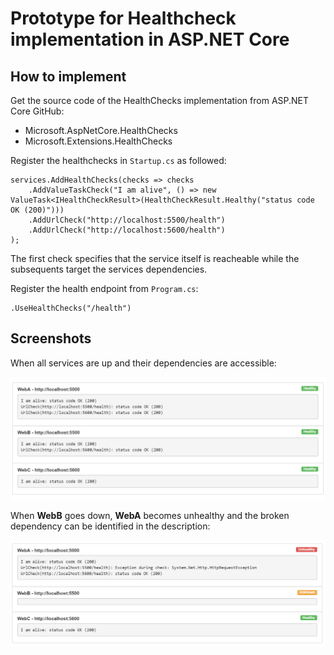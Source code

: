 # Prototype for Healthcheck implementation in ASP.NET Core

## How to implement

Get the source code of the HealthChecks implementation from ASP.NET Core GitHub:

- Microsoft.AspNetCore.HealthChecks
- Microsoft.Extensions.HealthChecks

Register the healthchecks in `Startup.cs` as followed:

```
services.AddHealthChecks(checks => checks
    .AddValueTaskCheck("I am alive", () => new ValueTask<IHealthCheckResult>(HealthCheckResult.Healthy("status code OK (200)")))
    .AddUrlCheck("http://localhost:5500/health")
    .AddUrlCheck("http://localhost:5600/health")
);
```

The first check specifies that the service itself is reacheable while the subsequents target the services dependencies.

Register the health endpoint from `Program.cs`:

```
.UseHealthChecks("/health")
```

## Screenshots

When all services are up and their dependencies are accessible:

![healthy](/healthy.png)

When __WebB__ goes down, __WebA__ becomes unhealthy and the broken dependency can be identified in the description:

![unhealthy](/unhealthy.png)